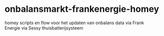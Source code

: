 # onbalansmarkt-frankenergie-homey
 homey scripts en flow voor het updaten van onbalans data via Frank Energie via Sessy thuisbatterijsysteem 
